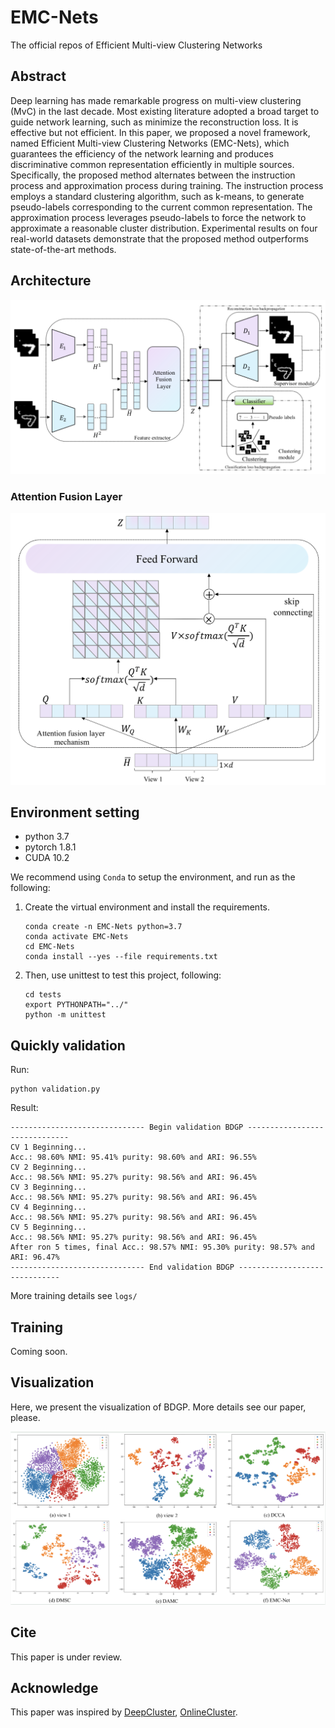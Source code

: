# EMC-Nets
The official repos of Efficient Multi-view Clustering Networks


## Abstract
Deep learning has made remarkable progress on multi-view clustering (MvC) in the last decade. Most existing literature 
adopted a broad target to guide network learning, such as minimize the reconstruction loss. It is effective but not 
efficient. In this paper, we proposed a novel framework, named Efficient Multi-view Clustering Networks (EMC-Nets),
 which guarantees the efficiency of the network learning and produces discriminative common representation efficiently 
 in multiple sources. Specifically, the proposed method alternates between the instruction process and approximation 
 process during training. The instruction process employs a standard clustering algorithm, such as k-means, 
 to generate pseudo-labels corresponding to the current common representation. The approximation process leverages 
 pseudo-labels to force the network to approximate a reasonable cluster distribution. Experimental results on four 
 real-world datasets demonstrate that the proposed method outperforms state-of-the-art methods.
 

## Architecture

![architecture](./imgs/architecture.png)

### Attention Fusion Layer

![attn](./imgs/attention-fusion.png)


## Environment setting

- python 3.7
- pytorch 1.8.1
- CUDA 10.2

We recommend using `Conda` to setup the environment, and run as the following:

1. Create the virtual environment and install the requirements.
    ```
    conda create -n EMC-Nets python=3.7
    conda activate EMC-Nets
    cd EMC-Nets
    conda install --yes --file requirements.txt
    ```
2. Then, use unittest to test this project, following:
    ```
    cd tests
    export PYTHONPATH="../"
    python -m unittest
    ```

## Quickly validation

Run: 
```
python validation.py
```

Result:
```
------------------------------ Begin validation BDGP ------------------------------
CV 1 Beginning...
Acc.: 98.60% NMI: 95.41% purity: 98.60% and ARI: 96.55%
CV 2 Beginning...
Acc.: 98.56% NMI: 95.27% purity: 98.56% and ARI: 96.45%
CV 3 Beginning...
Acc.: 98.56% NMI: 95.27% purity: 98.56% and ARI: 96.45%
CV 4 Beginning...
Acc.: 98.56% NMI: 95.27% purity: 98.56% and ARI: 96.45%
CV 5 Beginning...
Acc.: 98.56% NMI: 95.27% purity: 98.56% and ARI: 96.45%
After ron 5 times, final Acc.: 98.57% NMI: 95.30% purity: 98.57% and ARI: 96.47%
------------------------------ End validation BDGP ------------------------------
```

More training details see `logs/`

## Training

Coming soon.

## Visualization

Here, we present the visualization of BDGP. More details see our paper, please.

![visualization](./imgs/visualization.png)

## Cite

This paper is under review.

## Acknowledge

This paper was inspired by [DeepCluster](https://openaccess.thecvf.com/content_ECCV_2018/papers/Mathilde_Caron_Deep_Clustering_for_ECCV_2018_paper.pdf), 
[OnlineCluster](https://openaccess.thecvf.com/content_CVPR_2020/papers/Zhan_Online_Deep_Clustering_for_Unsupervised_Representation_Learning_CVPR_2020_paper.pdf).


